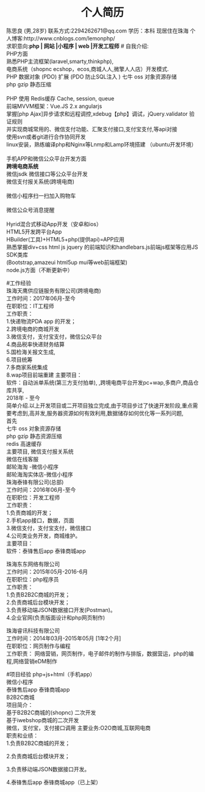 <div align="center" ><h1 alig>个人简历</h1></div>
陈思良 (男,28岁) 联系方式:2294262671@qq.com
学历：本科
现居住在珠海 个人博客:http://www.cnblogs.com/lemonphp/
<br>求职意向:<strong>php | 网站 |小程序 | web |开发工程师</strong>
# 自我介绍:<br>
PHP方面
<br />熟悉PHP主流框架(laravel,smarty,thinkphp),
<br />电商系统（shopnc ecshop，ecos,商城人人,微擎人人店）开发模式.
<br />PHP 数据对象 (PDO) 扩展 (PDO 防止SQL注入 )
七牛 oss 对象资源存储 <br>
php gzip 静态压缩<br>
<br />PHP 使用 Redis缓存 Cache, session, queue
<br/>前端MVVM框架：Vue.JS 2.x angularjs
<br />掌握[php Ajax]异步请求和远程调控,xdebug【php】调试，jQuery.validator 验证规则
<br />并实现商城常用的、微信支付功能、汇聚支付接口,支付宝支付,等api对接
<br />使用svn或者git进行合作协同开发
<br />linux安装，熟练编译php和Nginx等Lnmp和Lamp环境搭建 （ubuntu开发环境）<br />
<br /> 手机APP和微信公众平台开发方面
<br /><strong> 跨境电商系统 </strong>
<br />微信jsdk 微信接口等公众平台开发
<br />微信支付报关系统(跨境电商)<br>
<br />微信小程序扫一扫加入购物车<br>
<br />微信公众号消息提醒<br>
<br />Hyrid混合式移动App开发（安卓和ios）
<br />HTML5开发跨平台App
<br />HBuilder(工具)+HTML5+php(提供api)=APP应用
<br />熟悉掌握div+css html js jquery 的前端知识和handlebars.js前端js框架等应用JS SDK类库
<br />(Bootstrap,amazeui html5up mui等web前端框架)
<br />node.js方面（不断更新中）<br />

#工作经验 <br>
 珠海天鹰供应链服务有限公司(跨境电商)<br>
工作时间：2017年06月-至今 <br>
在职职位：IT工程师<br>
工作职责： <br>
1.快递物流PDA app 的开发；<br>
2.跨境电商的商城开发<br>
3.微信支付，支付宝支付，微信公众平台<br>
4.商品税率快递财务结算<br>
5.国检海关报文生成,<br>
6.项目统筹<br>
7.多商家系统集成<br>
8.wap项目前端重建
主要项目：<br>
软件：自动派单系统(第三方支付拍单), ,跨境电商平台开发pc+wap,多商户,商品仓库共享,<br>
2018年 - 至今 <br>
 简单介绍.以上开发项目或二开项目独立完成,由于项目步过了快速开发阶段,重点需要考虑到,高并发,服务器资源如何有效利用,数据储存如何优化等一系列问题,<br> 
首先<br>
七牛 oss 对象资源存储 <br>
php gzip 静态资源压缩<br>
redis 高速缓存<br>
主要项目,
微信支付报关系统<br>
微信在线客服<br>
邮轮海淘 -微信小程序<br>
邮轮海淘实体店-微信小程序<br>
珠海泰锋有限公司(总部)<br>
工作时间：2016年06月-至今 <br>
在职职位：开发工程师<br>
工作职责： <br>
1.负责商城的开发；<br>
2.手机app接口，数据，页面<br>
3.微信支付，支付宝支付，微信接口<br>
4.公司类业务开发，商城维护。<br>
主要项目：<br>
软件：泰锋售后app 泰锋商城app<br>


珠海东东网络有限公司<br>
工作时间：2015年05月-2016-6月 <br>
在职职位：php程序员<br>
工作职责： <br>
1.负责B2B2C商城的开发；<br>
2.负责商城后台模块开发；<br>
3.负责移动端JSON数据接口开发(Postman)。<br>
4.企业官网(负责版面设计和php网页制作)<br>

珠海睿讯科技有限公司<br>
工作时间：2014年03月-2015年05月 [1年2个月]<br>
在职职位：网页制作与编程<br>
工作职责： 网络营销，网页制作，电子邮件的制作与排版，数据营运，php的编程,网络营销eDM制作<br>


#项目经验
php+js+html（手机app）<br />
微信小程序<br />
泰锋售后app 泰锋商城app<br />
B2B2C商城<br>
项目简介： <br>
基于B2B2C商城的(shopnc) 二次开发<br />
基于iwebshop商城的二次开发<br />
微信，支付宝，支付接口调用
主要业务:O2O商城,互联网电商<br>
职责和业绩： <br>
1.负责B2B2C商城的开发；<br />

2.负责商城后台模块开发；<br />

3.负责移动端JSON数据接口开发。<br>

4.泰锋售后app 泰锋商城app（已上架）
<!--
部分效果:<br>
http://www.cnblogs.com/lemonphp/p/5454874.html(打印商品二维码功能)<br>
http://www.cnblogs.com/lemonphp/p/5478414.html (首页效果页面)<br>
http://www.cnblogs.com/lemonphp/p/5462587.html (商品导出到Excel)<br>
http://www.cnblogs.com/lemonphp/category/744022.html<br>

陈思良的作品集
项目简介：<br>
www.appddw.net 企业官网<br>
https://github.com/make-in-lemon/php1.0.git 个人作品<br>
https://github.com/make-in-lemon/xiaohuangren.git(模仿春菜js效果)<br>
http://mjay.applinzi.com/ 动态页面 （php语言）（5月18-五月20号）<br>
http://lemonphpcms.applinzi.com/ 简单企业cms官网<br>
http://1.chensiliang.sinaapp.com/tx1/index.php   (俱乐部通讯录)<br>
http://1.ccav39.sinaapp.com  （静态纯手写）<br>
以上项目在sae平台上,有可能存在项目关闭状态.<br>
职责和业绩： 影视/媒体/艺术/文化传播，广告，家居/室内设计/装潢，互联网/电子商务
-->
